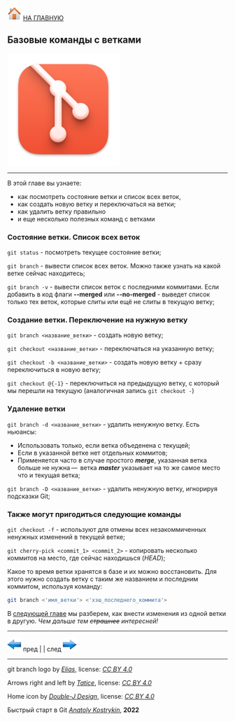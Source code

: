 [![home](./images/home.png)](./readme.md "Домой") [НА ГЛАВНУЮ](./readme.md "Вернуться на главную страницу")

## Базовые команды с ветками

![git_branch_logo](./images/git_branch_basic.png)

---

В этой главе вы узнаете: 
* как посмотреть состояние ветки и список всех веток,  
* как создать новую ветку и переключаться на ветки;  
* как удалить ветку правильно   
* и еще несколько полезных команд с ветками

### Состояние ветки. Список всех веток

`git status` - посмотреть текущее состояние ветки;

`git branch` - вывести список всех веток. Можно также узнать на какой ветке сейчас находитесь;

`git branch -v` - вывести список веток c последними коммитами. Если добавить в код флаги 
**--merged** или **--no-merged** - выведет список только тех веток,
 которые слиты или ещё не слиты в текущую ветку;

### Создание ветки. Переключение на нужную ветку

`git branch <название_ветки>` - создать новую ветку;

`git checkout <название_ветки>` - переключаться на указанную ветку;

`git checkout -b <название_ветки>` - создать новую ветку + сразу переключиться в новую ветку;

`git checkout @{-1}` - переключиться на предыдущую ветку, с который мы перешли на текущую 
(аналогичная запись `git checkout -`) 

### Удаление ветки

`git branch -d <название_ветки>` - удалить ненужную ветку. Есть ньюансы:  
* Использовать только, если ветка объеденена с текущей;  
* Если в указанной ветке нет отдельных коммитов; 
* Применяется часто в случае простого ***merge***, указанная ветка больше не нужна — 
ветка ***master*** указывает на то же самое место что и текущая ветка;

`git branch -D <название_ветки>` - удалить ненужную ветку, игнорируя подсказки Git;

### Также могут пригодиться следующие команды

`git checkout -f` - используют для отмены всех незакоммиченных ненужных изменений в текущей ветке;

`git cherry-pick <сommit_1> <сommit_2>` - копировать несколько коммитов на место, где сейчас находишься (*HEAD*);

Какое то время ветки хранятся в базе и их можно восстановить. Для этого нужно создать ветку с таким же названием и последним коммитом, используя команду:   
 
~~~bash
git branch <'имя_ветки'> <'хэш_последнего_коммита'>
~~~

В [следующей главе](./merging_branches.md) мы разберем, как внести изменения из одной ветки в другую. *Чем дальше тем ~~страшнее~~ интересней!*

---

[![previous](./images/arrow_left.png)](./branching.md "Предыдущая")
пред | | след [![next](./images/arrow_right.png)](./merging_branches.md "Следующая")

---

git branch logo by *[Elias](https://eliasruiz.com/)*, 
license: *[CC BY 4.0](https://creativecommons.org/licenses/by/4.0/)*

Arrows right and left by *[Tatice](http://tatice.deviantart.com)*, 
license: *[CC BY 4.0](https://creativecommons.org/licenses/by/4.0/)*

Home icon by *[Double-J Design](http://www.doublejdesign.co.uk)*, 
license: *[CC BY 4.0](https://creativecommons.org/licenses/by/4.0/)*

Быстрый старт в Git *[Anatoly Kostrykin](https://github.com/Anatoly-web-dev)*, **2022**